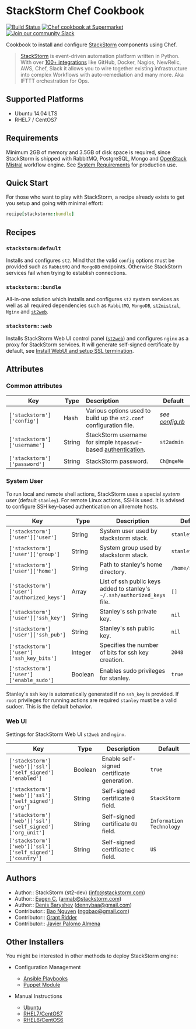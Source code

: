 # StackStorm Chef Cookbook
[![Build Status](https://travis-ci.org/StackStorm/chef-stackstorm.svg)](https://travis-ci.org/StackStorm/chef-stackstorm)
[![Chef cookbook at Supermarket](https://img.shields.io/cookbook/v/stackstorm.svg?maxAge=2592000)](https://supermarket.chef.io/cookbooks/stackstorm)
[![Join our community Slack](https://stackstorm-community.herokuapp.com/badge.svg)](https://stackstorm.com/community-signup)

Cookbook to install and configure [StackStorm](https://github.com/stackstorm/st2) components using Chef.

> [StackStorm](http://stackstorm.com/) is event-driven automation platform written in Python.
With over [100+ integrations](https://github.com/StackStorm/st2contrib/tree/master/packs) like GitHub, Docker, Nagios, NewRelic, AWS, Chef, Slack it allows you to wire together existing infrastructure into complex Workflows with auto-remediation and many more.
Aka IFTTT orchestration for Ops.

## Supported Platforms
* Ubuntu 14.04 LTS
* RHEL7 / CentOS7

## Requirements
Minimum 2GB of memory and 3.5GB of disk space is required, since StackStorm is shipped with RabbitMQ, PostgreSQL, Mongo and [OpenStack Mistral](https://github.com/stackstorm/chef-openstack-mistral) workflow engine. See [System Requirements](https://docs.stackstorm.com/install/system_requirements.html) for production use.

## Quick Start
For those who want to play with StackStorm, a recipe already exists to get you setup and going with minimal effort:
```rb
recipe[stackstorm::bundle]
```

## Recipes

### `stackstorm:default`
Installs and configures `st2`.
Mind that the valid `config` options must be provided such as `RabbitMQ` and `MongoDB` endpoints.
 Otherwise StackStorm services fail when trying to establish connections.

### `stackstorm::bundle`
All-in-one solution which installs and configures `st2` system services as well as all required dependencies such as `RabbitMQ`, `MongoDB`, [`st2mistral`](https://github.com/StackStorm/chef-openstack-mistral), `Nginx` and [`st2web`](https://github.com/StackStorm/st2web).

### `stackstorm::web`
Installs StackStorm Web UI control panel ([`st2web`](https://github.com/StackStorm/st2web)) and configures `nginx` as a proxy for StackStorm services.
It will generate self-signed certificate by default, see [Install WebUI and setup SSL termination](https://docs.stackstorm.com/install/deb.html#install-webui-and-setup-ssl-termination).

## Attributes
### Common attributes
| Key | Type | Description | Default |
| --- | --- | :--- | --- |
| `['stackstorm']['config']` | Hash | Various options used to build up the `st2.conf` configuration file. | *see [config.rb](attributes/config.rb)* |
| `['stackstorm']['username']` | String | StackStorm username for simple `htpasswd`-based [authentication](https://docs.stackstorm.com/install/deb.html?highlight=flat_file#configure-authentication). | `st2admin` |
| `['stackstorm']['password']` | String | StackStorm password. | `Ch@ngeMe` |

### System User
To run local and remote shell actions, StackStorm uses a special _system user_ (default `stanley`). For remote Linux actions, SSH is used. It is advised to configure SSH key-based authentication on all remote hosts.

| Key | Type | Description | Default |
| --- | --- | --- | --- |
| `['stackstorm']['user']['user']` | String | System user used by stackstorm stack. | `stanley` |
| `['stackstorm']['user']['group']` | String | System group used by stackstorm stack. | `stanley` |
| `['stackstorm']['user']['home']` | String | Path to stanley's home directory. | `/home/stanley` |
| `['stackstorm']['user']['authorized_keys']` | Array | List of ssh public keys added to stanley's `~/.ssh/authorized_keys` file. | `[]` |
| `['stackstorm']['user']['ssh_key']` | String | Stanley's ssh private key. | `nil` |
| `['stackstorm']['user']['ssh_pub']` | String | Stanley's ssh public key. | `nil` |
| `['stackstorm']['user']['ssh_key_bits']` | Integer | Specifies the number of bits for ssh key creation. | `2048` |
| `['stackstorm']['user']['enable_sudo']` | Boolean | Enables sudo privileges for stanley. | `true` |
Stanley's ssh key is automatically generated if no `ssh_key` is provided. If `root` privileges for running actions are required `stanley` must be a valid sudoer. This is the default behavior.

### Web UI
Settings for StackStorm Web UI `st2web` and `nginx`.

| Key | Type | Description | Default |
| --- | --- | --- | --- |
| `['stackstorm']['web']['ssl']['self_signed']['enabled']` | Boolean | Enable self-signed certificate generation. | `true` |
| `['stackstorm']['web']['ssl']['self_signed']['org']` | String | Self-signed certificate `O` field. | `StackStorm` |
| `['stackstorm']['web']['ssl']['self_signed']['org_unit']` | String | Self-signed certificate `OU` field. | `Information Technology` |
| `['stackstorm']['web']['ssl']['self_signed']['country']` | String | Self-signed certificate `C` field. | `US` |

## Authors
* Author:: StackStorm (st2-dev) (<info@stackstorm.com>)
* Author:: [Eugen C.](https://github.com/armab/) (<armab@stackstorm.com>)
* Author:: [Denis Baryshev](https://github.com/armab/) (<dennybaa@gmail.com>)
* Contributor:: [Bao Nguyen](https://github.com/sysbot) (<ngqbao@gmail.com>)
* Contributor:: [Grant Ridder](https://github.com/shortdudey123)
* Contributor:: [Javier Palomo Almena](https://github.com/jvrplmlmn)

## Other Installers
You might be interested in other methods to deploy StackStorm engine:
* Configuration Management
  * [Ansible Playbooks](https://github.com/stackstorm/ansible-st2)
  * [Puppet Module](https://github.com/stackstorm/puppet-st2)

* Manual Instructions
  * [Ubuntu](https://docs.stackstorm.com/install/deb.html)
  * [RHEL7/CentOS7](https://docs.stackstorm.com/install/rhel7.html)
  * [RHEL6/CentOS6](https://docs.stackstorm.com/install/rhel6.html)
